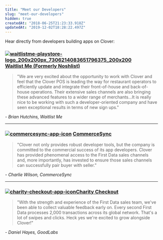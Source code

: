 ```yaml
---
title: "Meet our Developers"
slug: "meet-our-developers"
hidden: true
createdAt: "2018-06-25T21:23:33.918Z"
updatedAt: "2019-12-02T18:28:22.497Z"
---
```

Hear directly from developers building apps on Clover:

### [![waitlistme-playstore-logo_200x200px_7306214083651796375_200x200](waitlistme-playstore-logo_200x200px_7306214083651796375_200x200-32x32.png)](https://docs.clover.com/wp-content/uploads/2015/03/waitlistme-playstore-logo_200x200px_7306214083651796375_200x200.png) **[Waitlist Me (Formerly Noshlist)](http://www.waitlist.me/)**

> "We are very excited about the opportunity to work with Clover and feel that the Clover POS is leading the way for restaurant operators to efficiently update and integrate their front-of-house and back-of-house operations. Their extensive sales channels are also bringing these advanced features to a wider range of merchants...It is really nice to be working with such a developer-oriented company and have seen exceptional results in terms of new sign ups."

_\- Brian Hutchins, Waitlist Me_

* * *

### [![commercesync-app-icon](commercesync-app-icon-32x32.png)](https://docs.clover.com/wp-content/uploads/2015/03/commercesync-app-icon.png) **[CommerceSync](http://www.commercesync.com/)**

> "Clover not only provides robust developer tools, but the company is committed to the commercial success of its app developers.  Clover has provided phenomenal access to the First Data sales channels and, more importantly, has invested to ensure those sales channels can successfully pair buyer with seller."

_\- Charlie Wilson, CommerceSync_

* * *

### [![charity-checkout-app-icon](charity-checkout-app-icon-32x32.png)](https://docs.clover.com/wp-content/uploads/2015/03/charity-checkout-app-icon.png)**[Charity Checkout](http://www.goodlabs.io/)**

> "With the strength and experience of the First Data sales team, we've been able to collect valuable feedback early on. Every second First Data processes 2,000 transactions across its global network. That's a lot of swipes and clicks. Heck yes we're excited to grow alongside Clover!"

_- Daniel Hayes, GoodLabs_
